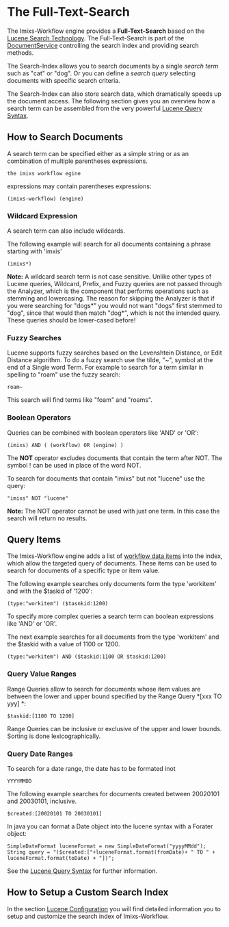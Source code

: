 # The Full-Text-Search

The Imixs-Workflow engine provides a **Full-Text-Search** based on the [Lucene Search Technology](https://lucene.apache.org/). 
The Full-Text-Search is part of the [DocumentService](./documentservice.html) controlling the search index and providing search methods.

The Search-Index allows you to search documents by a single _search term_ such as "cat" or "dog". 
Or you can define a _search query_ selecting documents with specific search criteria. 

The Search-Index can also store search data, which dramatically speeds up the document access. The following section gives you an overview how a search term can be assembled from the very powerful [Lucene Query Syntax](https://lucene.apache.org/core/7_5_0/queryparser/org/apache/lucene/queryparser/classic/package-summary.html#package.description).

## How to Search Documents

A search term can be specified either as a simple string or as an combination of multiple parentheses expressions.

    the imixs workflow egine
    
expressions may contain parentheses expressions:
 
	(imixs-workflow) (engine)

### Wildcard Expression	

A search term can also include wildcards.

The following example will search for all documents containing a phrase starting with 'imxis'

    (imixs*)

**Note:** A wildcard search term is not case sensitive.  Unlike other types of Lucene queries, Wildcard, Prefix, and Fuzzy queries are not passed through the Analyzer, which is the component that performs operations such as stemming and lowercasing. The reason for skipping the Analyzer is that if you were searching for "dogs*" you would not want "dogs" first stemmed to "dog", since that would then match "dog*", which is not the intended query. These queries should be lower-cased before!


### Fuzzy Searches
Lucene supports fuzzy searches based on the Levenshtein Distance, or Edit Distance algorithm. To do a fuzzy search use the tilde, "~", symbol at the end of a Single word Term. For example to search for a term similar in spelling to "roam" use the fuzzy search:

	roam~

This search will find terms like "foam" and "roams".


### Boolean Operators

Queries can be combined with boolean operators like 'AND' or 'OR':

	(imixs) AND ( (workflow) OR (engine) )


The **NOT** operator excludes documents that contain the term after NOT. The symbol ! can be used in place of the word NOT.

To search for documents that contain "imixs" but not "lucene" use the query:

	"imixs" NOT "lucene"

**Note:** The NOT operator cannot be used with just one term. In this case the search will return no results.


## Query Items

The Imixs-Workflow engine adds a list of [workflow data items](../quickstart/workitem.html#Workflow_data) into the index, which allow the targeted query of documents. These items can be used to search for documents of a specific type or item value. 

The following example searches only documents form the type 'workitem' and with the $taskid of '1200':

    (type:"workitem") ($tasnkid:1200)
     
To specify more complex queries a search term can boolean expressions like 'AND' or 'OR'. 

The next example searches for all documents from the type 'workitem' and the $taskid with a value of 1100 or 1200.

	(type:"workitem") AND ($taskid:1100 OR $taskid:1200)


### Query Value Ranges

Range Queries allow to search for documents whose item values are between the lower and upper bound specified by the Range Query *[xxx TO yyy] *:


	$taskid:[1100 TO 1200]

Range Queries can be inclusive or exclusive of the upper and lower bounds. Sorting is done lexicographically.

### Query Date Ranges

To search for a date range, the date has to be formated inot

	YYYYMMDD
	
The following example searches for documents created between 20020101 and 20030101, inclusive. 

	$created:[20020101 TO 20030101]
	

In java you can format a Date object into the lucene syntax with a Forater object:

	SimpleDateFormat luceneFormat = new SimpleDateFormat("yyyyMMdd");
	String query = "($created:["+luceneFormat.format(fromDate)+ " TO " + luceneFormat.format(toDate) + "])";


See the [Lucene Query Syntax](https://lucene.apache.org/core/7_5_0/queryparser/org/apache/lucene/queryparser/classic/package-summary.html#package.description) for further information.


## How to Setup a Custom Search Index

In the section [Lucene Configuration](luceneservice.html) you will find detailed information you to setup and customize the search index of Imixs-Workflow.

 
      